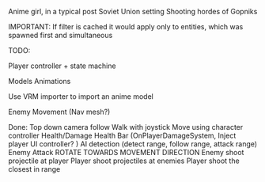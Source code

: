 Anime girl, in a typical post Soviet Union setting
Shooting hordes of Gopniks



IMPORTANT:
If filter is cached it would apply only to entities, which was spawned first and simultaneous

TODO:



Player controller + state machine


Models
Animations

Use VRM importer to import an anime model

Enemy Movement (Nav mesh?)

Done:
Top down camera follow
Walk with joystick
Move using character controller
Health/Damage
Health Bar (OnPlayerDamageSystem, Inject player UI controller? )
AI detection (detect range, follow range, attack range)
Enemy Attack
ROTATE TOWARDS MOVEMENT DIRECTION
Enemy shoot projectile at player
Player shoot projectiles at enemies
Player shoot the closest in range